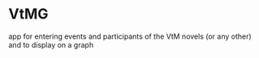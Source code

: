 # VtMG
app for entering events and participants of the VtM novels (or any other) and to display on a graph
